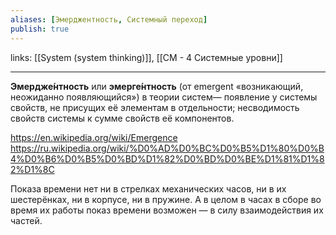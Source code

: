 ```yaml
---
aliases: [Эмерджентность, Системный переход]
publish: true
---
```

links:  [[System (system thinking)]], [[СМ - 4 Системные уровни]]

---

**Эмердже́нтность** или **эмерге́нтность** (от emergent «возникающий, неожиданно появляющийся») в теории систем— появление у системы свойств, не присущих её элементам в отдельности; несводимость свойств системы к сумме свойств её компонентов.

https://en.wikipedia.org/wiki/Emergence
https://ru.wikipedia.org/wiki/%D0%AD%D0%BC%D0%B5%D1%80%D0%B4%D0%B6%D0%B5%D0%BD%D1%82%D0%BD%D0%BE%D1%81%D1%82%D1%8C

Показа времени нет ни в стрелках механических часов, ни в их шестерёнках, ни в корпусе, ни в пружине. А в целом в часах в сборе во время их работы показ времени возможен — в силу взаимодействия их частей. 
